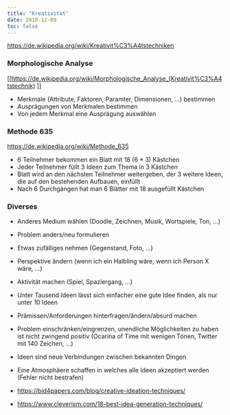 ```yaml
---
title: "Kreativität"
date: 2018-12-09
toc: false
---
```


https://de.wikipedia.org/wiki/Kreativit%C3%A4tstechniken

### Morphologische Analyse

[[https://de.wikipedia.org/wiki/Morphologische_Analyse_(Kreativit%C3%A4tstechnik)
]]
- Merkmale (Attribute, Faktoren, Paramter, Dimensionen, ...) bestimmen
- Ausprägungen von Merkmalen bestimmen
- Von jedem Merkmal eine Ausprägung auswählen

### Methode 635

https://de.wikipedia.org/wiki/Methode_635

- 6 Teilnehmer bekommen ein Blatt mit 18 (6 * 3) Kästchen
- Jeder Teilnehmer füllt 3 Ideen zum Thema in 3 Kästchen
- Blatt wird an den nächsten Teilnehmer weitergeben, der 3 weitere Ideen, die auf den bestehenden Aufbauen, einfüllt
- Nach 6 Durchgängen hat man 6 Blätter mit 18 ausgefüllt Kästchen

### Diverses

- Anderes Medium wählen (Doodle, Zeichnen, Musik, Wortspiele, Ton, ...)
- Problem anders/neu formulieren
- Etwas zufälliges nehmen (Gegenstand, Foto, ...)
- Perspektive ändern (wenn ich ein Halbling wäre, wenn ich Person X wäre, ...)
- Aktivität machen (Spiel, Spaziergang, ...)
- Unter Tausend Ideen lässt sich einfacher eine gute Idee finden, als nur unter 10 Ideen
- Prämissen/Anforderungen hinterfragen/ändern/absurd machen
- Problem einschränken/eingrenzen, unendliche Möglichkeiten zu haben ist nicht zwingend positiv (Ocarina of Time mit wenigen Tönen, Twitter mit 140 Zeichen, ...)
- Ideen sind neue Verbindungen zwischen bekannten Dingen
- Eine Atmosphäere schaffen in welches alle Ideen akzeptiert werden (Fehler nicht bestrafen)

- https://bid4papers.com/blog/creative-ideation-techniques/
- https://www.cleverism.com/18-best-idea-generation-techniques/
